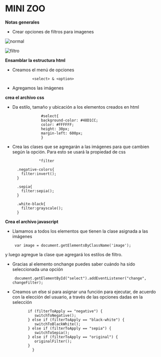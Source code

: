 # MINI ZOO
       
 **Notas generales**
 - Crear opciones de filtros para imagenes
 
 ![normal](https://image.ibb.co/naDyES/screencapture_mariacravioto_github_io_mini_zoo_2018_05_02_00_46_05.png)
 
 ![filtro](https://image.ibb.co/cPzMZS/screencapture_mariacravioto_github_io_mini_zoo_2018_05_02_00_46_50.png)


  **Ensamblar la estructura html**   
  - Creamos el menú de opciones

                 <select> & <option>

  - Agregamos las imágenes


  **crea el archivo css**
  - Da estilo, tamaño y ubicación a los elementos creados en html 

                     #select{
                     background-color: #48D1CC;
                     color: #FFFFFF;
                     height: 30px;
                     margin-left: 600px;
                     }

  - Crea las clases que se agregarán a las imágenes para que cambien según la opción. Para esto se usará la propiedad de css

                    °filter

          .negative-colors{
            filter:invert();
          }

          .sepia{
            filter:sepia();
          }

          .white-black{
            filter:grayscale();
          }



 **Crea el archivo javascript**

- Llamamos a todos los elementos que tienen la clase asignada a las imágenes

       var image = document.getElementsByClassName('image');

y luego agregue la clase que agregará los estilos de filtro.

- Gracias al elemento onchange puedes saber cuándo ha sido seleccionada una opción

       document.getElementById("select").addEventListener("change", changeFilter);

-  Creamos un else si para asignar una función para ejecutar,
de acuerdo con la elección del usuario, a través de las opciones dadas en la selección

              if (filterToApply == "negative") {
                 switchToNegative();
              } else if (filterToApply == "black-white") {
                 switchToBlackWhite();
              } else if (filterToApply == "sepia") {
                 switchToSepia();
              } else if (filterToApply == "original") {
                 originalFilter();
              }
                }       
